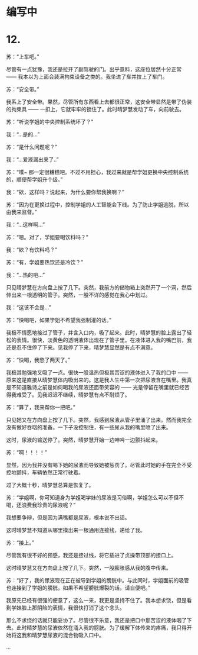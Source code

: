 # 编写中
# 12.
苏：“上车吧。”

尽管有一点犹豫，我还是拉开了副驾驶的门。出乎意料，这座位居然十分正常 —— 我本以为上面会装满拘束设备之类的。我坐进了车并拉上了车门。

苏：“安全带。”

我系上了安全带。果然，尽管所有东西看上去都很正常，这安全带显然是带了伪装的拘束具 —— 一扣上，它就牢牢的锁住了。此时晴梦慧发动了车，向前驶去。

苏：“听说学姐的中央控制系统坏了？”

我：“...是的...”

苏：“是什么问题呢？”

我：“...爱液漏出来了..”

苏：“噗~ 那一定很糟糕吧。不过不用担心，我过来就是帮学姐更换中央控制系统的，顺便帮学姐升个级。”

我：“欸，这样吗？说起来，为什么要你帮我换啊？”

苏：“因为在更换过程中，控制学姐的人工智能会下线。为了防止学姐逃脱，所以由我来监督。”

我：“...这样啊...”

苏：“嗯。对了，学姐要喝饮料吗？”

我：“欸？有饮料吗？”

苏：“有，学姐要热饮还是冷饮？”

我：“...热的吧...”

只见晴梦慧在方向盘上按了几下。突然，我前方的储物箱上突然开了一个洞，然后伸出来一根透明的管子。突然，一股不详的感觉在我心中划过。

我：“这该不会是...”

苏：“快喝吧，如果学姐不希望我强制灌的话。”

我极不情愿地接过了管子，并含入口内，吸了起来。此时，晴梦慧的脸上露出了轻松的表情。很快，淡黄色的透明液体出现在了管子里。在液体进入我的嘴巴前，我还是忍不住停了下来。见我停了下来，晴梦慧显然是有点不满意。

苏：“快喝，我憋了两天了。”

我极其勉强地又吸了一点。很快一股温热但极其苦涩的液体进入了我的口中 —— 原来这是直接从晴梦慧体内吸出来的。这是我人生中第一次把尿液含在嘴里。我真是不知道雅诗之前是如何喝我的尿液还面带笑容的 —— 光是停留在嘴里就已经苦得我难受了。见我迟迟不继续，晴梦慧有点不耐烦了。

苏：“算了，我来帮你一把吧。”

只见她又在方向盘上按了几下。突然，我感到尿液从管子里涌了出来。然而我完全没有做好吞咽的准备。一下子没控制住，有一些尿从我的嘴里喷了出来。

这时，尿液的输送停了。突然，晴梦慧开始一边呻吟一边颤抖起来。

苏：“啊！！！！”

显然，因为我并没有喝下她的尿液而导致她被惩罚了。尽管此时她的手在完全不受控地颤抖，车辆依然正常行驶着。

过了大概十秒，晴梦慧总算是恢复了。

苏：“学姐啊，你可知道身为学姐喝学妹的尿液是习俗啊，学姐怎么可以不但不喝，还浪费我珍贵的尿液呢？”

我想要争辩，但是因为满嘴都是尿液，根本说不出话。

这时晴梦慧不知道从哪里摸出来一根通用连接线，递给了我。

苏：“接上。”

尽管我有很不好的预感，我还是接过线，将它插进了贞操带顶部的接口上。

这时晴梦慧又在方向盘上按了几下。突然，一股膨胀感从我的腹中传来。

苏：“好了，我的尿液现在正在被导到学姐的膀胱中。与此同时，学姐面前的吸管也连接到了学姐的膀胱。如果不希望膀胱爆裂的话，请自便吧。”

我原先已经有很强的便意了，这么一来，我更是坚持不住了。我本想求饶，但是看到学妹脸上那阴险的表情，我很快打消了这个念头。

那么不求绕的话就只能妥协了。尽管很不乐意，我还是把口中那苦涩的液体咽了下去。此时晴梦慧的尿液依然在涌入我的膀胱。为了缓解下体传来的疼痛，我只得开始将这我和晴梦慧尿液的混合物吸入口中。

...